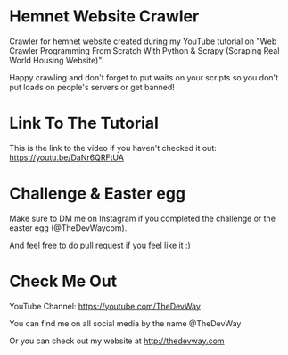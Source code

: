 # Hemnet Website Crawler

Crawler for hemnet website created during my YouTube tutorial on "Web Crawler Programming From Scratch With Python & Scrapy (Scraping Real World Housing Website)".

Happy crawling and don't forget to put waits on your scripts so you don't put loads on people's servers or get banned!


# Link To The Tutorial
This is the link to the video if you haven't checked it out:
https://youtu.be/DaNr6QRFtUA



# Challenge & Easter egg
Make sure to DM me on Instagram if you completed the challenge or the easter egg (@TheDevWaycom).

And feel free to do pull request if you feel like it :)


# Check Me Out
YouTube Channel: https://youtube.com/TheDevWay

You can find me on all social media by the name @TheDevWay

Or you can check out my website at http://thedevway.com

